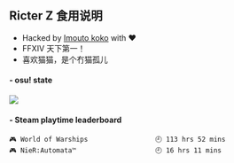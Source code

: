 ## Ricter Z 食用说明
- Hacked by [Imouto koko](https://osu.ppy.sh/users/7679162) with ❤️
- FFXIV 天下第一！
- 喜欢猫猫，是个冇猫孤儿

#### - osu! state
![](http://97.64.19.89:8080/api/v1/stat/4448675)

<!-- steam-box start -->
#### - Steam playtime leaderboard
```text
🎮 World of Warships                 🕘 113 hrs 52 mins
🎮 NieR:Automata™                    🕘 16 hrs 11 mins
```
<!-- Powered by https://github.com/YouEclipse/steam-box . -->
<!-- steam-box end -->
